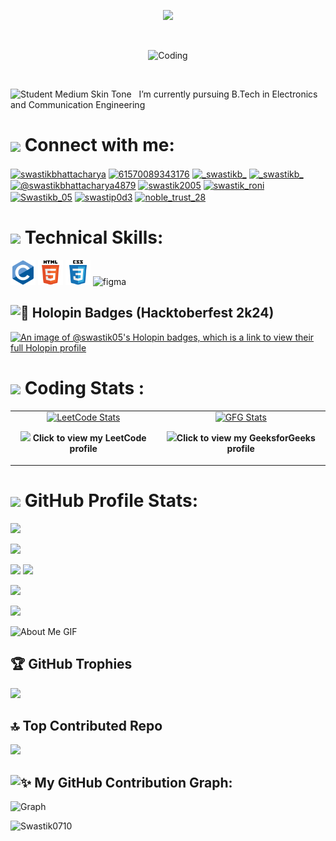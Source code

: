 <!--## Hi there 👋-->

<!--
**Swastik0710/Swastik0710** is a ✨ _special_ ✨ repository because its `README.md` (this file) appears on your GitHub profile.

Here are some ideas to get you started:

- 🔭 I’m currently working on ...
- 🌱 I’m currently learning ...
- 👯 I’m looking to collaborate on ...
- 🤔 I’m looking for help with ...
- 💬 Ask me about ...
- 📫 How to reach me: ...
- 😄 Pronouns: ...
- ⚡ Fun fact: ...
-->

<p align="center">
    <img src="https://readme-typing-svg.herokuapp.com?color=E22FE4&width=600&height=38&lines=Hi+there+👋+,+I'm+Swastik+Bhattacharya.....;A+passionate+programmer+and+a+tech+enthusiast...;Exploring+the+world+of+code...&center=true"></a>
</p>

<br>
<p align="center">
  <img alt="Coding" width="400" src="https://camo.githubusercontent.com/87af9a9fec730c94fc8b08eb21fa5ef6ab7831a67ba17bf8cc76696f6e4be1ef/68747470733a2f2f63646e2e6472696262626c652e636f6d2f75736572732f313138373833362f73637265656e73686f74732f363533393432392f70726f6772616d65722e676966">
</p>
<br>

<img src="https://raw.githubusercontent.com/Tarikul-Islam-Anik/Animated-Fluent-Emojis/master/Emojis/People%20with%20professions/Student%20Medium%20Skin%20Tone.png" alt="Student Medium Skin Tone" width="40" height="40" /> &nbsp;&nbsp;I’m currently pursuing B.Tech in Electronics and Communication Engineering <br>

# <img src="https://emojis.slackmojis.com/emojis/images/1579216111/7550/pikachu_wave.gif?1579216111" align="center" width="25"><b> Connect with me:</b>
<p align="left">
<a href="https://linkedin.com/in/swastikbhattacharya" target="blank"><img align="center" src="https://raw.githubusercontent.com/rahuldkjain/github-profile-readme-generator/master/src/images/icons/Social/linked-in-alt.svg" alt="swastikbhattacharya" height="30" width="40" /></a>
<a href="https://facebook.com/profile.php?id=61570089343176" target="blank"><img align="center" src="https://upload.wikimedia.org/wikipedia/commons/thumb/b/b8/2021_Facebook_icon.svg/768px-2021_Facebook_icon.svg.png?20220821121039" alt="61570089343176" height="30" width="30" /></a>
<a href="https://instagram.com/_swastikb_" target="blank"><img align="center" src="https://raw.githubusercontent.com/rahuldkjain/github-profile-readme-generator/master/src/images/icons/Social/instagram.svg" alt="_swastikb_" height="30" width="40" /></a>
<a href="https://x.com/_swastikb_" target="blank"><img align="center" src="https://i.pinimg.com/originals/73/db/02/73db02344af2f927fd361decc424e8b8.png" alt="_swastikb_" height="30" width="40" /></a>
<a href="https://www.youtube.com/@swastikbhattacharya4879" target="blank"><img align="center" src="https://raw.githubusercontent.com/rahuldkjain/github-profile-readme-generator/master/src/images/icons/Social/youtube.svg" alt="@swastikbhattacharya4879" height="30" width="40" /></a>
<a href="https://discord.com/users/swastik2005" target="blank"><img align="center" src="https://www.svgrepo.com/download/353655/discord-icon.svg" alt="swastik2005" height="30" width="40" /></a>
<a href="https://www.hackerrank.com/swastik_roni" target="blank"><img align="center" src="https://raw.githubusercontent.com/rahuldkjain/github-profile-readme-generator/master/src/images/icons/Social/hackerrank.svg" alt="swastik_roni" height="30" width="40" /></a>
<a href="https://www.leetcode.com/Swastikb_05" target="blank"><img align="center" src="https://raw.githubusercontent.com/rahuldkjain/github-profile-readme-generator/master/src/images/icons/Social/leet-code.svg" alt="Swastikb_05" height="30" width="40" /></a>
<a href="https://auth.geeksforgeeks.org/user/swastip0d3" target="blank"><img align="center" src="https://raw.githubusercontent.com/rahuldkjain/github-profile-readme-generator/master/src/images/icons/Social/geeks-for-geeks.svg" alt="swastip0d3" height="30" width="40" /></a>
<a href="https://www.codechef.com/users/noble_trust_28" target="blank"><img align="center" src="https://cdn.jsdelivr.net/npm/simple-icons@3.1.0/icons/codechef.svg" alt="noble_trust_28" height="30" width="40" /></a>
</p>

    
# <img src="https://media2.giphy.com/media/QssGEmpkyEOhBCb7e1/giphy.gif?cid=ecf05e47a0n3gi1bfqntqmob8g9aid1oyj2wr3ds3mg700bl&rid=giphy.gif" width="25"><b> Technical Skills: </b>
<p align="left">
  <img src="https://raw.githubusercontent.com/devicons/devicon/master/icons/c/c-original.svg" alt="c" width="40" height="40"/>
  <img src="https://raw.githubusercontent.com/devicons/devicon/master/icons/html5/html5-original-wordmark.svg" alt="html5" width="40" height="40"/>
  <img src="https://raw.githubusercontent.com/devicons/devicon/master/icons/css3/css3-original-wordmark.svg" alt="css3" width="40" height="40"/>
  <img src="https://www.vectorlogo.zone/logos/figma/figma-icon.svg" alt="figma" width="40" height="40"/>
</p>

<h2><picture>
  <source srcset="https://fonts.gstatic.com/s/e/notoemoji/latest/1f31f/512.webp" type="image/webp">
  <img src="https://fonts.gstatic.com/s/e/notoemoji/latest/1f31f/512.gif" alt="🌟" width="32" height="32">
</picture> Holopin Badges (Hacktoberfest 2k24)</h2>

[![An image of @swastik05's Holopin badges, which is a link to view their full Holopin profile](https://holopin.me/swastik05)](https://holopin.io/@swastik05)

# <img src="https://cdn.dribbble.com/users/1579322/screenshots/6587273/blue_boy_typing_nothought.gif" width="30"> Coding Stats :

<table align="center">
  <tr>
    <td align="center">
      <a href="https://leetcode.com/Swastikb_05/">
        <img src="https://leetcard.jacoblin.cool/Swastikb_05" alt="LeetCode Stats" height="180"/>
      </a>
      <p><b><img src="https://ih1.redbubble.net/image.662995401.2784/st,small,507x507-pad,600x600,f8f8f8.u3.jpg" width="20"> Click to view my LeetCode profile</b></p>
    </td>
    <td align="center">
      <a href="https://www.geeksforgeeks.org/user/swastip0d3/">
        <img src="https://gfgstatscard.vercel.app/swastip0d3" alt="GFG Stats" width="380"/>
      </a>
      <p><b><img src="https://play-lh.googleusercontent.com/ZI21NMObsjB7DbPU_EXRymHJL3HQpfsrB2N4CWb-diXm4xjl_13mmetYQZvcpgGf-64=w600-h300-pc0xffffff-pd" width="35">Click to view my GeeksforGeeks profile</b></p>
    </td>
  </tr>
</table>

# <img src="https://media.giphy.com/media/iY8CRBdQXODJSCERIr/giphy.gif" width="35"><b> GitHub Profile Stats: </b>

![](https://github-readme-stats.vercel.app/api/top-langs/?username=Swastik0710&theme=radical&border=true&border_color=ffffff&include_all_commits=true&count_private=true&layout=compact)<br/>

![](https://github-readme-stats.vercel.app/api?username=Swastik0710&show_icons=true&locale=en&theme=radical&border=true&border_color=ffffff&include_all_commits=true&count_private=true)<br/>

![](https://github-profile-summary-cards.vercel.app/api/cards/repos-per-language?username=Swastik0710&theme=radical&border=true&border_color=ffffff&include_all_commits=true&count_private=true&layout=compact)
![](https://github-profile-summary-cards.vercel.app/api/cards/most-commit-language?username=Swastik0710&theme=radical&border=true&border_color=ffffff&include_all_commits=true&count_private=true&layout=compact)

![](https://github-readme-streak-stats.herokuapp.com/?user=Swastik0710&theme=dark&hide_border=false)

![](http://github-profile-summary-cards.vercel.app/api/cards/profile-details?username=Swastik0710&theme=transparent)

<img src="https://github.com/7oSkaaa/7oSkaaa/blob/main/Images/about_me.gif?raw=true" alt="About Me GIF" width="180px">


## 🏆 GitHub Trophies
![](https://github-profile-trophy.vercel.app/?username=Swastik0710&theme=radical&no-frame=false&no-bg=true&margin-w=4)

## 🔝 Top Contributed Repo
![](https://github-contributor-stats.vercel.app/api?username=Swastik0710&limit=5&theme=dark&combine_all_yearly_contributions=true)

<h2><picture>
  <source srcset="https://fonts.gstatic.com/s/e/notoemoji/latest/2728/512.webp" type="image/webp">
  <img src="https://fonts.gstatic.com/s/e/notoemoji/latest/2728/512.gif" alt="✨" width="32" height="32">
</picture> My GitHub Contribution Graph: </h2>

![Graph](https://github-readme-activity-graph.vercel.app/graph?username=Swastik0710&theme=react-dark)
<!--START_SECTION:waka-->

<!--END_SECTION:waka-->
<p align="left">
  <img src="https://komarev.com/ghpvc/?username=Swastik0710&label=Profile%20Views&color=0e75b6&style=flat" alt="Swastik0710" />
</p>

